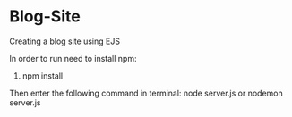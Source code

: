 # Blog-Site

Creating a blog site using EJS

In order to run need to install npm:

1. npm install

Then enter the following command in terminal: node server.js or nodemon server.js
